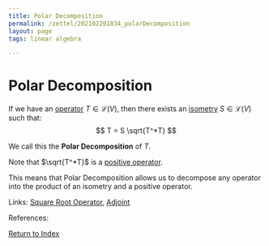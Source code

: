 ```yaml
---
title: Polar Decomposition
permalink: /zettel/202102201834_polarDecomposition
layout: page
tags: linear algebra

---
```

# Polar Decomposition

If we have an [operator](202102082104_operatorDefinition) $T \in \mathcal{L}(V)$, then there exists an
[isometry](202102201248_isometryDefinition) $S \in \mathcal{L}(V)$ such that:
$$
T = S \sqrt{T^*T}
$$

We call this the **Polar Decomposition** of $T$. 

Note that $\sqrt{T^*T}$ is a [positive operator](202102201207_positiveOperatorDefinition).

This means that Polar Decomposition allows us to decompose any operator into the product of an 
isometry and a positive operator.

Links: [Square Root Operator](202102201216_squareRootOperator), [Adjoint](202102161843_adjointDefinition)

References: 

[Return to Index](index)